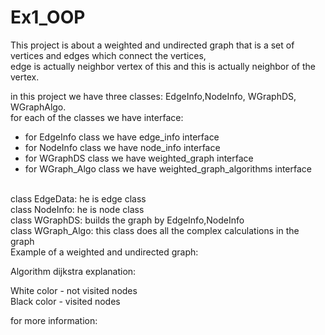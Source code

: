 # Ex1_OOP

This project is about a weighted and undirected graph that is a set of vertices and edges which connect the vertices, 
<br>
edge is actually neighbor vertex of this and this is actually neighbor of the vertex.

in this project we have three classes: EdgeInfo,NodeInfo, WGraphDS, WGraphAlgo.
<br>
for each of the classes we have interface:
- for EdgeInfo class we have edge_info interface
- for NodeInfo class we have node_info interface
- for WGraphDS class we have weighted_graph interface
- for WGraph_Algo class we have weighted_graph_algorithms interface
<br>
class EdgeData: he is edge class
<br>
class NodeInfo: he is node class
<br>
class WGraphDS: builds the graph by EdgeInfo,NodeInfo
<br>
class WGraph_Algo: this class does all the complex calculations in the graph
<br>
Example of a weighted and undirected graph:





Algorithm dijkstra explanation:


White color - not visited nodes<br>
Black color - visited nodes<br>

for more information: 
